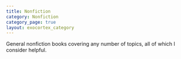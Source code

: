 ```yaml
---
title: Nonfiction
category: Nonfiction
category_page: true
layout: exocortex_category
---
```


General nonfiction books covering any number of topics, all of which I consider helpful.
